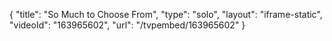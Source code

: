{
    "title": "So Much to Choose From",
    "type": "solo",
    "layout": "iframe-static",
    "videoId": "163965602",
    "url": "\/tvpembed\/163965602"
}